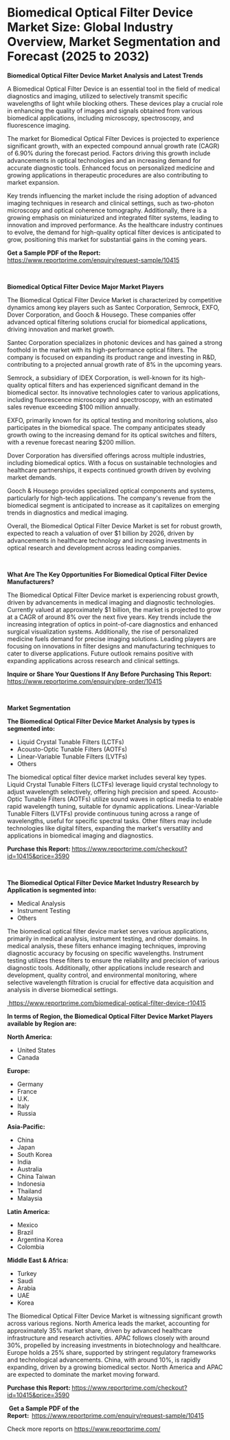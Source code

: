 <p><h1>Biomedical Optical Filter Device Market Size: Global Industry Overview, Market Segmentation and Forecast (2025 to 2032)</h1></p><p><strong>Biomedical Optical Filter Device Market Analysis and Latest Trends</strong></p>
<p><p>A Biomedical Optical Filter Device is an essential tool in the field of medical diagnostics and imaging, utilized to selectively transmit specific wavelengths of light while blocking others. These devices play a crucial role in enhancing the quality of images and signals obtained from various biomedical applications, including microscopy, spectroscopy, and fluorescence imaging. </p><p>The market for Biomedical Optical Filter Devices is projected to experience significant growth, with an expected compound annual growth rate (CAGR) of 6.90% during the forecast period. Factors driving this growth include advancements in optical technologies and an increasing demand for accurate diagnostic tools. Enhanced focus on personalized medicine and growing applications in therapeutic procedures are also contributing to market expansion.</p><p>Key trends influencing the market include the rising adoption of advanced imaging techniques in research and clinical settings, such as two-photon microscopy and optical coherence tomography. Additionally, there is a growing emphasis on miniaturized and integrated filter systems, leading to innovation and improved performance. As the healthcare industry continues to evolve, the demand for high-quality optical filter devices is anticipated to grow, positioning this market for substantial gains in the coming years.</p></p>
<p><strong>Get a Sample PDF of the Report:&nbsp;</strong> <a href="https://www.reportprime.com/enquiry/request-sample/10415?utm_campaign=3204&utm_medium=2&utm_source=Github&utm_content=ia&utm_term=20032025&utm_id=biomedical-optical-filter-device">https://www.reportprime.com/enquiry/request-sample/10415</a></p>
<p>&nbsp;</p>
<p><strong>Biomedical Optical Filter Device Major Market Players</strong></p>
<p><p>The Biomedical Optical Filter Device Market is characterized by competitive dynamics among key players such as Santec Corporation, Semrock, EXFO, Dover Corporation, and Gooch & Housego. These companies offer advanced optical filtering solutions crucial for biomedical applications, driving innovation and market growth.</p><p>Santec Corporation specializes in photonic devices and has gained a strong foothold in the market with its high-performance optical filters. The company is focused on expanding its product range and investing in R&D, contributing to a projected annual growth rate of 8% in the upcoming years.</p><p>Semrock, a subsidiary of IDEX Corporation, is well-known for its high-quality optical filters and has experienced significant demand in the biomedical sector. Its innovative technologies cater to various applications, including fluorescence microscopy and spectroscopy, with an estimated sales revenue exceeding $100 million annually.</p><p>EXFO, primarily known for its optical testing and monitoring solutions, also participates in the biomedical space. The company anticipates steady growth owing to the increasing demand for its optical switches and filters, with a revenue forecast nearing $200 million.</p><p>Dover Corporation has diversified offerings across multiple industries, including biomedical optics. With a focus on sustainable technologies and healthcare partnerships, it expects continued growth driven by evolving market demands.</p><p>Gooch & Housego provides specialized optical components and systems, particularly for high-tech applications. The company's revenue from the biomedical segment is anticipated to increase as it capitalizes on emerging trends in diagnostics and medical imaging.</p><p>Overall, the Biomedical Optical Filter Device Market is set for robust growth, expected to reach a valuation of over $1 billion by 2026, driven by advancements in healthcare technology and increasing investments in optical research and development across leading companies.</p></p>
<p>&nbsp;</p>
<p><strong>What Are The Key Opportunities For Biomedical Optical Filter Device Manufacturers?</strong></p>
<p><p>The Biomedical Optical Filter Device market is experiencing robust growth, driven by advancements in medical imaging and diagnostic technologies. Currently valued at approximately $1 billion, the market is projected to grow at a CAGR of around 8% over the next five years. Key trends include the increasing integration of optics in point-of-care diagnostics and enhanced surgical visualization systems. Additionally, the rise of personalized medicine fuels demand for precise imaging solutions. Leading players are focusing on innovations in filter designs and manufacturing techniques to cater to diverse applications. Future outlook remains positive with expanding applications across research and clinical settings.</p></p>
<p><strong>Inquire or Share Your Questions If Any Before Purchasing This Report:</strong> <a href="https://www.reportprime.com/enquiry/pre-order/10415?utm_campaign=3204&utm_medium=2&utm_source=Github&utm_content=ia&utm_term=20032025&utm_id=biomedical-optical-filter-device">https://www.reportprime.com/enquiry/pre-order/10415</a></p>
<p>&nbsp;</p>
<p><strong>Market Segmentation</strong></p>
<p><strong>The Biomedical Optical Filter Device Market Analysis by types is segmented into:</strong></p>
<p><ul><li>Liquid Crystal Tunable Filters (LCTFs)</li><li>Acousto-Optic Tunable Filters (AOTFs)</li><li>Linear-Variable Tunable Filters (LVTFs)</li><li>Others</li></ul></p>
<p><p>The biomedical optical filter device market includes several key types. Liquid Crystal Tunable Filters (LCTFs) leverage liquid crystal technology to adjust wavelength selectively, offering high precision and speed. Acousto-Optic Tunable Filters (AOTFs) utilize sound waves in optical media to enable rapid wavelength tuning, suitable for dynamic applications. Linear-Variable Tunable Filters (LVTFs) provide continuous tuning across a range of wavelengths, useful for specific spectral tasks. Other filters may include technologies like digital filters, expanding the market's versatility and applications in biomedical imaging and diagnostics.</p></p>
<p><strong>Purchase this Report:&nbsp;</strong><a href="https://www.reportprime.com/checkout?id=10415&price=3590&utm_campaign=3204&utm_medium=2&utm_source=Github&utm_content=ia&utm_term=20032025&utm_id=biomedical-optical-filter-device">https://www.reportprime.com/checkout?id=10415&price=3590</a></p>
<p>&nbsp;</p>
<p><strong>The Biomedical Optical Filter Device Market Industry Research by Application is segmented into:</strong></p>
<p><ul><li>Medical Analysis</li><li>Instrument Testing</li><li>Others</li></ul></p>
<p><p>The biomedical optical filter device market serves various applications, primarily in medical analysis, instrument testing, and other domains. In medical analysis, these filters enhance imaging techniques, improving diagnostic accuracy by focusing on specific wavelengths. Instrument testing utilizes these filters to ensure the reliability and precision of various diagnostic tools. Additionally, other applications include research and development, quality control, and environmental monitoring, where selective wavelength filtration is crucial for effective data acquisition and analysis in diverse biomedical settings.</p></p>
<p><a href="https://www.reportprime.com/biomedical-optical-filter-device-r10415?utm_campaign=3204&utm_medium=2&utm_source=Github&utm_content=ia&utm_term=20032025&utm_id=biomedical-optical-filter-device">&nbsp;https://www.reportprime.com/biomedical-optical-filter-device-r10415</a></p>
<p><strong>In terms of Region, the Biomedical Optical Filter Device Market Players available by Region are:</strong></p>
<p>
    <p> <strong> North America: </strong>
        <ul>
            <li>United States</li>
            <li>Canada</li>
        </ul>
        </p> 
    <p> <strong> Europe: </strong>
        <ul>
            <li>Germany</li>
            <li>France</li>
            <li>U.K.</li>
            <li>Italy</li>
            <li>Russia</li>
        </ul>
        </p> 
    <p> <strong> Asia-Pacific: </strong>
        <ul>
            <li>China</li>
            <li>Japan</li>
            <li>South Korea</li>
            <li>India</li>
            <li>Australia</li>
            <li>China Taiwan</li>
            <li>Indonesia</li>
            <li>Thailand</li>
            <li>Malaysia</li>
        </ul>
        </p> 
    <p> <strong> Latin America: </strong>
        <ul>
            <li>Mexico</li>
            <li>Brazil</li>
            <li>Argentina Korea</li>
            <li>Colombia</li>
        </ul>
        </p> 
    <p> <strong> Middle East & Africa: </strong>
        <ul>
            <li>Turkey</li>
            <li>Saudi</li>
            <li>Arabia</li>
            <li>UAE</li>
            <li>Korea</li>
        </ul>
    </p>
    </p>
<p><p>The Biomedical Optical Filter Device Market is witnessing significant growth across various regions. North America leads the market, accounting for approximately 35% market share, driven by advanced healthcare infrastructure and research activities. APAC follows closely with around 30%, propelled by increasing investments in biotechnology and healthcare. Europe holds a 25% share, supported by stringent regulatory frameworks and technological advancements. China, with around 10%, is rapidly expanding, driven by a growing biomedical sector. North America and APAC are expected to dominate the market moving forward.</p></p>
<p><strong>Purchase this Report: </strong><a href="https://www.reportprime.com/checkout?id=10415&price=3590&utm_campaign=3204&utm_medium=2&utm_source=Github&utm_content=ia&utm_term=20032025&utm_id=biomedical-optical-filter-device">https://www.reportprime.com/checkout?id=10415&price=3590</a></p>
<p>&nbsp;<strong>Get a Sample PDF of the Report:&nbsp;&nbsp;</strong><a href="https://www.reportprime.com/enquiry/request-sample/10415?utm_campaign=3204&utm_medium=2&utm_source=Github&utm_content=ia&utm_term=20032025&utm_id=biomedical-optical-filter-device">https://www.reportprime.com/enquiry/request-sample/10415</a></p>
<p><strong></strong></p>
<p>Check more reports on <a href="https://www.reportprime.com/?utm_campaign=3204&utm_medium=2&utm_source=Github&utm_content=ia&utm_term=20032025&utm_id=biomedical-optical-filter-device">https://www.reportprime.com/</a></p>